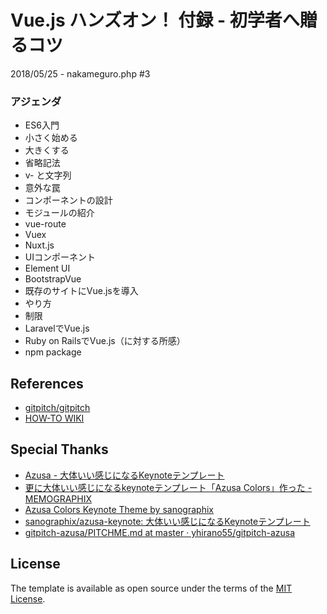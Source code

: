 # Vue.js ハンズオン！ 付録 - 初学者へ贈るコツ
2018/05/25 - nakameguro.php #3

### アジェンダ
- ES6入門
- 小さく始める
- 大きくする
- 省略記法
- v- と文字列
- 意外な罠
- コンポーネントの設計
- モジュールの紹介
 - vue-route
 - Vuex 
 - Nuxt.js
- UIコンポーネント
 - Element UI
 - BootstrapVue
- 既存のサイトにVue.jsを導入
 - やり方
 - 制限
- LaravelでVue.js
- Ruby on RailsでVue.js（に対する所感）
- npm package

## References

- [gitpitch/gitpitch](https://github.com/gitpitch/gitpitch)
- [HOW-TO WIKI](https://github.com/gitpitch/gitpitch/wiki)

## Special Thanks

- [Azusa - 大体いい感じになるKeynoteテンプレート](http://sanographix.github.io/azusa-keynote/)
- [更に大体いい感じになるkeynoteテンプレート「Azusa Colors」作った - MEMOGRAPHIX](http://memo.sanographix.net/post/113681262780)
- [Azusa Colors Keynote Theme by sanographix](http://sanographix.github.io/azusa-colors/)
- [sanographix/azusa-keynote: 大体いい感じになるKeynoteテンプレート](https://github.com/sanographix/azusa-keynote)
- [gitpitch\-azusa/PITCHME\.md at master · yhirano55/gitpitch\-azusa](https://github.com/yhirano55/gitpitch-azusa/blob/master/PITCHME.md)

## License

The template is available as open source under the terms of the [MIT License](http://opensource.org/licenses/MIT).
